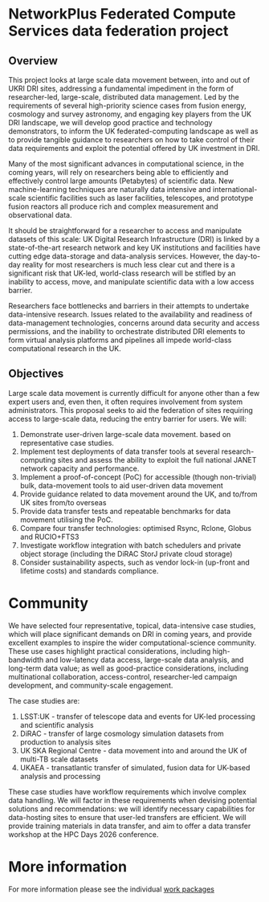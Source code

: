 # NetworkPlus Federated Compute Services data federation project

## Overview

This project looks at large scale data movement between, into and out
of UKRI DRI sites, addressing a fundamental impediment in the form of
researcher-led, large-scale, distributed data management. Led by the
requirements of several high-priority science cases from fusion
energy, cosmology and survey astronomy, and engaging key players from
the UK DRI landscape, we will develop good practice and technology
demonstrators, to inform the UK federated-computing landscape as well
as to provide tangible guidance to researchers on how to take control
of their data requirements and exploit the potential offered by UK
investment in DRI.

Many of the most significant advances in computational science, in the
coming years, will rely on researchers being able to efficiently and
effectively control large amounts (Petabytes) of scientific data. New
machine-learning techniques are naturally data intensive and
international-scale scientific facilities such as laser facilities,
telescopes, and prototype fusion reactors all produce rich and complex
measurement and observational data.

It should be straightforward for a researcher to access and manipulate
datasets of this scale: UK Digital Research Infrastructure (DRI) is
linked by a state-of-the-art research network and key UK institutions
and facilities have cutting edge data-storage and data-analysis
services. However, the day-to-day reality for most researchers is much
less clear cut and there is a significant risk that UK-led,
world-class research will be stifled by an inability to access, move,
and manipulate scientific data with a low access barrier.

Researchers face bottlenecks and barriers in their attempts to
undertake data-intensive research. Issues related to the availability
and readiness of data-management technologies, concerns around data
security and access permissions, and the inability to orchestrate
distributed DRI elements to form virtual analysis platforms and
pipelines all impede world-class computational research in the UK.

## Objectives

Large scale data movement is currently difficult for anyone other than
a few expert users and, even then, it often requires involvement from
system administrators. This proposal seeks to aid the federation of
sites requiring access to large-scale data, reducing the entry barrier
for users.  We will:

1. Demonstrate user-driven large-scale data movement. based on representative case studies.
2. Implement test deployments of data transfer tools at several research-computing sites and assess
the ability to exploit the full national JANET network capacity and performance.
3. Implement a proof-of-concept (PoC) for accessible (though non-trivial) bulk, data-movement tools to aid user-driven data movement
4. Provide guidance related to data movement around the UK, and to/from UK sites from/to overseas
5. Provide data transfer tests and repeatable benchmarks for data movement utilising the PoC.
6. Compare four transfer technologies: optimised Rsync, Rclone, Globus and RUCIO+FTS3
7. Investigate workflow integration with batch schedulers and private object storage (including the DiRAC StorJ private cloud storage)
8. Consider sustainability aspects, such as vendor lock-in (up-front and lifetime costs) and standards compliance.

# Community

We have selected four representative, topical, data-intensive case
studies, which will place significant demands on DRI in coming years,
and provide excellent examples to inspire the wider
computational-science community. These use cases highlight practical
considerations, including high-bandwidth and low-latency data access,
large-scale data analysis, and long-term data value; as well as
good-practice considerations, including multinational collaboration,
access-control, researcher-led campaign development, and
community-scale engagement.

The case studies are:

1. LSST:UK - transfer of telescope data and events for UK-led processing and scientific analysis
2. DiRAC - transfer of large cosmology simulation datasets from production to analysis sites
3. UK SKA Regional Centre - data movement into and around the UK of multi-TB scale datasets
4. UKAEA - transatlantic transfer of simulated, fusion data for UK-based analysis and processing

These case studies have workflow requirements which involve complex
data handling. We will factor in these requirements when devising
potential solutions and recommendations: we will identify necessary
capabilities for data-hosting sites to ensure that user-led transfers
are efficient. We will provide training materials in data transfer,
and aim to offer a data transfer workshop at the HPC Days 2026
conference.

# More information

For more information please see the individual [work packages](workpackages.md)

